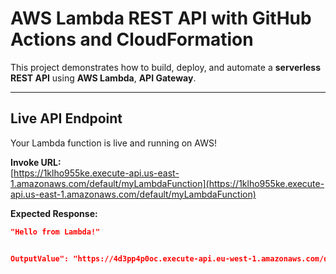 #  AWS Lambda REST API with GitHub Actions and CloudFormation

This project demonstrates how to build, deploy, and automate a **serverless REST API** using **AWS Lambda**, **API Gateway**.

---

##  Live API Endpoint

Your Lambda function is live and running on AWS!

**Invoke URL:**  
 [https://1klho955ke.execute-api.us-east-1.amazonaws.com/default/myLambdaFunction](https://1klho955ke.execute-api.us-east-1.amazonaws.com/default/myLambdaFunction)

**Expected Response:**
```json
"Hello from Lambda!"


OutputValue": "https://4d3pp4p0oc.execute-api.eu-west-1.amazonaws.com/dev/myLambdaFunction"